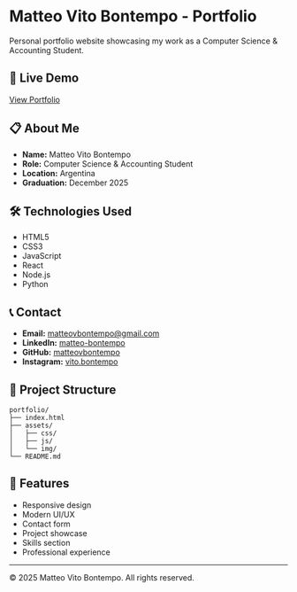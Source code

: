 # Matteo Vito Bontempo - Portfolio

Personal portfolio website showcasing my work as a Computer Science & Accounting Student.

## 🚀 Live Demo
[View Portfolio](https://matteovbontempo.github.io/matteo-v-bontempo-portfolio/)

## 📋 About Me
- **Name:** Matteo Vito Bontempo
- **Role:** Computer Science & Accounting Student
- **Location:** Argentina
- **Graduation:** December 2025

## 🛠️ Technologies Used
- HTML5
- CSS3
- JavaScript
- React
- Node.js
- Python

## 📞 Contact
- **Email:** matteovbontempo@gmail.com
- **LinkedIn:** [matteo-bontempo](https://www.linkedin.com/in/matteo-bontempo-/)
- **GitHub:** [matteovbontempo](https://github.com/matteovbontempo)
- **Instagram:** [vito.bontempo](https://www.instagram.com/vito.bontempo/)

## 📁 Project Structure
```
portfolio/
├── index.html
├── assets/
│   ├── css/
│   ├── js/
│   └── img/
└── README.md
```

## 🎯 Features
- Responsive design
- Modern UI/UX
- Contact form
- Project showcase
- Skills section
- Professional experience

---
© 2025 Matteo Vito Bontempo. All rights reserved.

